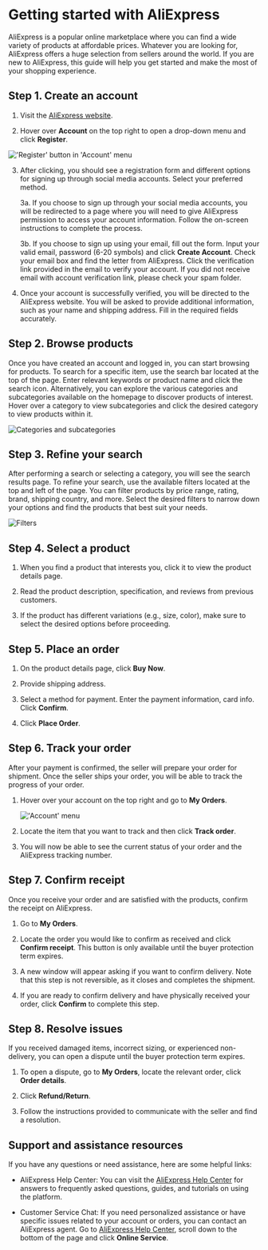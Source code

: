 # Getting started with AliExpress

AliExpress is a popular online marketplace where you can find a wide variety of products at affordable prices. Whatever you are looking for, AliExpress offers a huge selection from sellers around the world. If you are new to AliExpress, this guide will help you get started and make the most of your shopping experience.

## Step 1. Create an account

1. Visit the [AliExpress website](https://www.aliexpress.com/).

2. Hover over **Account** on the top right to open a drop-down menu and click **Register**.

!['Register' button in 'Account' menu](https://i.ibb.co/YpHZKXc/screen.png)

3. After clicking, you should see a registration form and different options for signing up through social media accounts. Select your preferred method.

   3a. If you choose to sign up through your social media accounts, you will be redirected to a page where you will need to give AliExpress permission to access your account information. Follow the on-screen instructions to complete the process.

   3b. If you choose to sign up using your email, fill out the form. Input your valid email, password (6-20 symbols) and click **Create Account**. Check your email box and find the letter from AliExpress. Click the verification link provided in the email to verify your account. If you did not receive email with account verification link, please check your spam folder.

4. Once your account is successfully verified, you will be directed to the AliExpress website. You will be asked to provide additional information, such as your name and shipping address. Fill in the required fields accurately.

## Step 2. Browse products

Once you have created an account and logged in, you can start browsing for products. To search for a specific item, use the search bar located at the top of the page. Enter relevant keywords or product name and click the search icon. Alternatively, you can explore the various categories and subcategories available on the homepage to discover products of interest. Hover over a category to view subcategories and click the desired category to view products within it.

![Categories and subcategories](https://i.ibb.co/XY0ZBkz/screen2.png)

## Step 3. Refine your search

After performing a search or selecting a category, you will see the search results page. To refine your search, use the available filters located at the top and left of the page. You can filter products by price range, rating, brand, shipping country, and more. Select the desired filters to narrow down your options and find the products that best suit your needs.

![Filters](https://i.ibb.co/C2BHM3P/screen5.png)

## Step 4. Select a product

1. When you find a product that interests you, click it to view the product details page.

2. Read the product description, specification, and reviews from previous customers.

3. If the product has different variations (e.g., size, color), make sure to select the desired options before proceeding.

## Step 5. Place an order

1. On the product details page, click **Buy Now**.

2. Provide shipping address.

3. Select a method for payment. Enter the payment information, card info. Click **Confirm**.

4. Click **Place Order**.

## Step 6. Track your order

After your payment is confirmed, the seller will prepare your order for shipment. Once the seller ships your order, you will be able to track the progress of your order.

1. Hover over your account on the top right and go to **My Orders**.

   !['Account' menu](https://i.ibb.co/Yj7Tbj2/screen3.png)

2. Locate the item that you want to track and then click **Track order**.

3. You will now be able to see the current status of your order and the AliExpress tracking number.

## Step 7. Confirm receipt

Once you receive your order and are satisfied with the products, confirm the receipt on AliExpress.

1. Go to **My Orders**.

2. Locate the order you would like to confirm as received and click **Confirm receipt**. This button is only available until the buyer protection term expires.

3. A new window will appear asking if you want to confirm delivery. Note that this step is not reversible, as it closes and completes the shipment.

4. If you are ready to confirm delivery and have physically received your order, click **Confirm** to complete this step.

## Step 8. Resolve issues

If you received damaged items, incorrect sizing, or experienced non-delivery, you can open a dispute until the buyer protection term expires.

1. To open a dispute, go to **My Orders**, locate the relevant order, click **Order details**.

2. Click **Refund/Return**.

3. Follow the instructions provided to communicate with the seller and find a resolution.

## Support and assistance resources

If you have any questions or need assistance, here are some helpful links:

- AliExpress Help Center: You can visit the [AliExpress Help Center](https://customerservice.aliexpress.com/home?language=en&from=byr_common&hcMapRule=aeMapRule) for answers to frequently asked questions, guides, and tutorials on using the platform.

- Customer Service Chat: If you need personalized assistance or have specific issues related to your account or orders, you can contact an AliExpress agent. Go to [AliExpress Help Center](https://customerservice.aliexpress.com/home?language=en&from=byr_common&hcMapRule=aeMapRule), scroll down to the bottom of the page and click **Online Service**.
